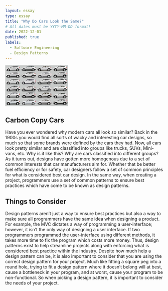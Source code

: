 ```yaml
---
layout: essay
type: essay
title: "Why Do Cars Look the Same?"
# All dates must be YYYY-MM-DD format!
date: 2022-12-01
published: true
labels:
  - Software Engineering
  - Design Patterns
---
```


<img width="200px" class="rounded float-start pe-4" src="../img/cars-same.jpg">

## Carbon Copy Cars

  Have you ever wondered why modern cars all look so similar? Back in the 1900s you would find all sorts of wacky and interesting car designs, so much so that some brands were defined by the cars they had. Now, all cars look pretty similar and are classified into groups like trucks, SUVs, Mini-vans, etc. Why is it like this? Why are cars classified into different groups? As it turns out, designs have gotten more homogenous due to a set of common interests that car manufacturers aim for. Whether that be better fuel efficiency or for safety, car designers follow a set of common principles for what is considered best car design. In the same way, when creating a project, programmers use a set of common patterns to ensure best practices which have come to be known as design patterns.
 
 ## Things to Consider
 
   Design patterns aren’t just a way to ensure best practices but also a way to make sure all programmers have the same idea when designing a product. For example, the MVC dictates a way of programming a user-interface; however, it isn’t the only way of designing a user interface. If two programmers programmed the user-interface using different methods, it takes more time to fix the program which costs more money. Thus, design patterns exist to help streamline projects along with enforcing what is considered best practice within the industry. Despite how much help a design pattern can be, it is also important to consider that you are using the correct design pattern for your project. Much like fitting a square peg into a round hole, trying to fit a design pattern where it doesn’t belong will at best, cause a bottleneck in your program, and at worst, cause your program to be non-functional. So when picking a design pattern, it is important to consider the needs of your project.


